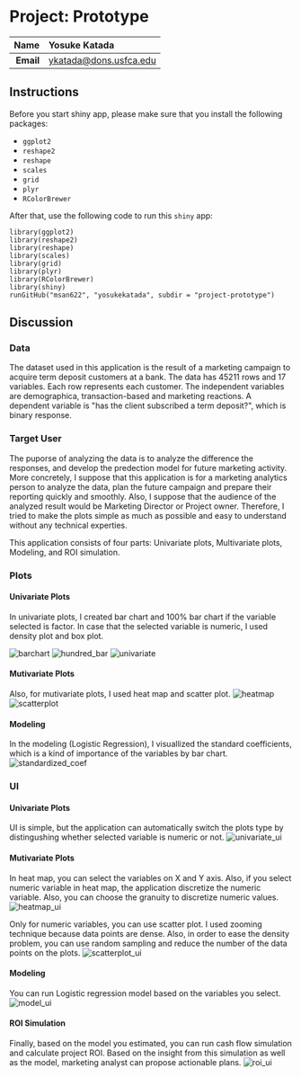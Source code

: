 Project: Prototype
==============================

| **Name**  | Yosuke Katada  |
|----------:|:-------------|
| **Email** | ykatada@dons.usfca.edu |


## Instructions ##

Before you start shiny app, please make sure that you install the following packages:
- `ggplot2`
- `reshape2` 
- `reshape` 
- `scales` 
- `grid` 
- `plyr` 
- `RColorBrewer` 

After that, use the following code to run this `shiny` app:

```
library(ggplot2)
library(reshape2)
library(reshape)
library(scales)
library(grid)
library(plyr)
library(RColorBrewer)
library(shiny)
runGitHub("msan622", "yosukekatada", subdir = "project-prototype")
```

## Discussion ##
### Data ###
The dataset used in this application is the result of a marketing campaign to acquire term deposit customers at a bank. The data has 45211 rows and 17 variables. Each row represents each customer. The independent variables are demographica, transaction-based and marketing reactions. A dependent variable is "has the client subscribed a term deposit?", which is binary response. 

### Target User ###
The puporse of analyzing the data is to analyze the difference the responses, and develop the predection model for future marketing activity. More concretely, I suppose that this application is for a marketing analytics person to analyze the data, plan the future campaign and prepare their reporting quickly and smoothly. Also, I suppose that the audience of the analyzed result would be Marketing Director or Project owner. Therefore, I tried to make the plots simple as much as possible and easy to understand without any technical experties.

This application consists of four parts: Univariate plots, Multivariate plots, Modeling, and ROI simulation.

### Plots ###
#### Univariate Plots ####
In univariate plots, I created bar chart and 100% bar chart if the variable selected is factor. In case that the selected variable is numeric, I used density plot and box plot.

![barchart](barchart.png)
![hundred_bar](hundred_bar.png)
![univariate](univariate.png)

#### Mutivariate Plots ####
Also, for mutivariate plots, I used heat map and scatter plot.
![heatmap](heatmap.png)
![scatterplot](scatterplot.png)

#### Modeling ####
In the modeling (Logistic Regression), I visuallized the standard coefficients, which is a kind of importance of the variables by bar chart.
![standardized_coef](standardized_coef.png)

### UI ###
#### Univariate Plots ####
UI is simple, but the application can automatically switch the plots type by distingushing whether selected variable is numeric or not.
![univariate_ui](univariate_ui.png) 

#### Mutivariate Plots ####
In heat map, you can select the variables on X and Y axis. Also, if you select numeric variable in heat map, the application discretize the numeric variable. Also, you can choose the granuity to discretize numeric values.
![heatmap_ui](heatmap_ui.png) 

Only for numeric variables, you can use scatter plot. I used zooming technique because data points are dense. Also, in order to ease the density problem, you can use random sampling and reduce the number of the data points on the plots.
![scatterplot_ui](scatterplot_ui.png) 

#### Modeling ####
You can run Logistic regression model based on the variables you select.
![model_ui](model_ui.png) 

#### ROI Simulation ####
Finally, based on the model you estimated, you can run cash flow simulation and calculate project ROI. Based on the insight from this simulation as well as the model, marketing analyst can propose actionable plans.
![roi_ui](roi_ui.png) 
